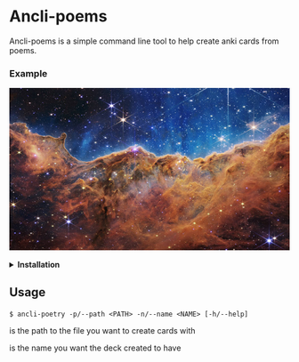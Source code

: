 # Ancli-poems

Ancli-poems is a simple command line tool to help create anki cards from poems.

### Example
![Example](example.png)

<details><summary><strong>Installation</strong></summary> 
<p> 

### Dependencies
#### *You will only need cargo and git for the installation process*

### Process

Git clone the repository and go into it

```console
$ git clone https://github.com/dazaisan99/ancli-poetry

$ cd ancli-poetry
```

Build the crate

```console
$ cargo build --release
```

Finally, move the executable in ```target/release``` to a directory in your path (e.g. /usr/bin/ for linux)
</p> 
</details>

## Usage

```console
$ ancli-poetry -p/--path <PATH> -n/--name <NAME> [-h/--help]
```

<PATH> is the path to the file you want to create cards with

<NAME> is the name you want the deck created to have